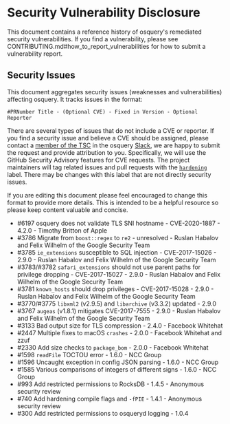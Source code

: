 # Security Vulnerability Disclosure

This document contains a reference history of osquery's remediated security
vulnerabilities. If you find a vulnerability, please see
CONTRIBUTING.md#how_to_report_vulnerabilities for how to submit a vulnerability
report.

## Security Issues

This document aggregates security issues (weaknesses and vulnerabilities)
affecting osquery. It tracks issues in the format:

```text
#PRNumber Title - (Optional CVE) - Fixed in Version - Optional Reporter
```

There are several types of issues that do not include a CVE or reporter. If you
find a security issue and believe a CVE should be assigned, please contact a
[member of the TSC](https://github.com/osquery/osquery/blob/master/CONTRIBUTING.md#technical-steering-committee)
in the osquery [Slack](https://osquery.slack.com), we are happy to submit the
request and provide attribution to you. Specifically, we will use the GitHub
Security Advisory features for CVE requests. The project maintainers will tag
related issues and pull requests with the
[`hardening`](https://github.com/osquery/osquery/issues?q=is%3Aissue+is%3Aopen+label%3Ahardening)
label. There may be changes with this label that are not directly security
issues.

If you are editing this document please feel encouraged to change this format to
provide more details. This is intended to be a helpful resource so please keep
content valuable and concise.

- #6197 osquery does not validate TLS SNI hostname - CVE-2020-1887 - 4.2.0 -
  Timothy Britton of Apple
- #3786 Migrate from `boost::regex` to `re2` - unresolved - Ruslan Habalov and
  Felix Wilhelm of the Google Security Team
- #3785 `ie_extensions` susceptible to SQL injection - CVE-2017-15026 - 2.9.0 -
  Ruslan Habalov and Felix Wilhelm of the Google Security Team
- #3783/#3782 `safari_extensions` should not use parent paths for privilege
  dropping - CVE-2017-15027 - 2.9.0 - Ruslan Habalov and Felix Wilhelm of the
  Google Security Team
- #3781 `known_hosts` should drop privileges - CVE-2017-15028 - 2.9.0 - Ruslan
  Habalov and Felix Wilhelm of the Google Security Team
- #3770/#3775 `libxml2` (v2.9.5) and `libarchive` (v3.3.2) updated - 2.9.0
- #3767 `augeas` (v1.8.1) mitigates CVE-2017-7555 - 2.9.0 - Ruslan Habalov and
  Felix Wilhelm of the Google Security Team
- #3133 Bad output size for TLS compression - 2.4.0 - Facebook Whitehat
- #2447 Multiple fixes to macOS `crashes` - 2.0.0 - Facebook Whitehat and zzuf
- #2330 Add size checks to `package_bom` - 2.0.0 - Facebook Whitehat
- #1598 `readFile` TOCTOU error - 1.6.0 - NCC Group
- #1596 Uncaught exception in config JSON parsing - 1.6.0 - NCC Group
- #1585 Various comparisons of integers of different signs - 1.6.0 - NCC Group
- #993 Add restricted permissions to RocksDB - 1.4.5 - Anonymous security review
- #740 Add hardening compile flags and `-fPIE` - 1.4.1 - Anonymous security
  review
- #300 Add restricted permissions to osqueryd logging - 1.0.4
